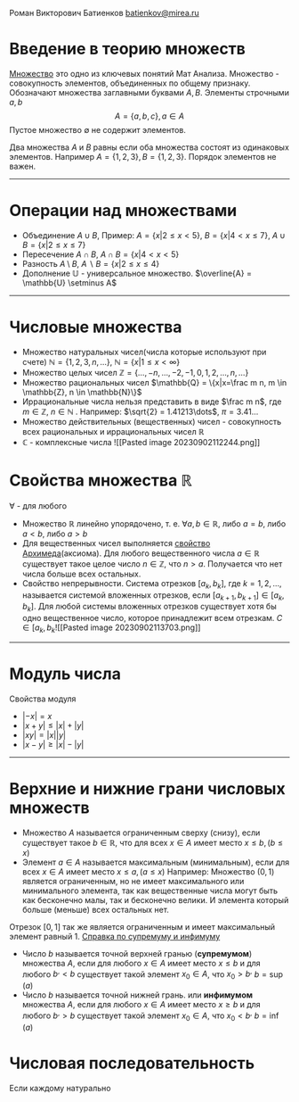 Роман Викторович Батиенков
batienkov@mirea.ru

# Введение в теорию множеств
[Множество](http://mathhelpplanet.com/static.php?p=mnozhestva) это одно из ключевых понятий Мат Анализа. Множество - совокупность элементов, объединенных по общему признаку. Обозначают множества заглавными буквами $A, B$. Элементы строчными $a, b$
$$A = \{a, b, c\}, a \in A$$
Пустое множество $\emptyset$ не содержит элементов.

Два множества $A$ и $B$ равны если оба множества состоят из одинаковых элементов. Например $A = \{ 1, 2, 3\}, B=\{1, 2, 3\}$. Порядок элементов не важен.

---
# Операции над множествами

- Объединение $A \cup B$, Пример: $A=\{x|2\le x <5\}$, $B = \{x | 4 < x \le 7\}$, $A \cup B = \{x | 2 \le x \le 7\}$
- Пересечение $A \cap B$, $A \cap B = \{x | 4 < x < 5\}$
- Разность $A \setminus B$, $A \backslash B = \{ x | 2 \le x \le 4 \}$
- Дополнение $\mathbb{U}$ - универсальное множество. $\overline{A} = \mathbb{U} \setminus A$

----
# Числовые множества

- Множество натуральных чисел(числа которые используют при счете) $\mathbb{N} = \{1, 2, 3, n, ...\}$, $\mathbb{N} = \{x| 1 \le x < \infty \}$
- Множество целых чисел $\mathbb{Z} = \{\dots, -n,\dots, -2, -1, 0, 1, 2, \dots, n, \dots \}$
- Множество рациональных чисел $\mathbb{Q} = \{x|x=\frac m n, m \in \mathbb{Z}, n \in \mathbb{N}\}$
- Иррациональные числа нельзя представить в виде $\frac m n$, где $m \in \mathbb{Z}$, $n \in \mathbb{N}$ . Например: $\sqrt{2} = 1.41213\dots$, $\pi = 3.41\dots$
- Множество действительных (вещественных) чисел - совокупность всех рациональных и иррациональных чисел $\mathbb{R}$
- $\mathbb{C}$ - комплексные числа
 ![[Pasted image 20230902112244.png]]

# Свойства множества $\mathbb{R}$
$\forall$ - для любого
- Множество $\mathbb{R}$ линейно упорядочено, т. е. $\forall a, b \in \mathbb{R}$, либо $a = b$, либо $a < b$, либо $a > b$
- Для вещественных чисел выполняется [свойство Архимеда](https://wiki5.ru/wiki/Archimedean_property)(аксиома). Для любого вещественного числа $a \in \mathbb{R}$ существует такое целое число $n \in \mathbb{Z}$, что $n > a$. Получается что нет числа больше всех остальных.
- Свойство непрерывности. Система отрезков $[a_k, b_k]$, где $k = 1, 2, \dots$, называется системой вложенных отрезков, если $[a_{k+1}, b_{k+1}]\in[a_k, b_k]$. Для любой системы вложенных отрезков существует хотя бы одно вещественное число, которое принадлежит всем отрезкам. $C \in [a_k, b_k$![[Pasted image 20230902113703.png]]

---
# Модуль числа
Свойства модуля
- $|-x| = x$
- $|x + y| \le |x| + |y|$
- $|xy| = |x||y|$
- $|x - y| \ge |x| - |y|$
---
# Верхние и нижние грани числовых множеств

- Множество $A$ называется ограниченным сверху (снизу), если существует такое $b \in \mathbb{R}$, что для всех $x \in A$ имеет место $x \le b, (b \le x)$
- Элемент $a \in A$ называется максимальным (минимальным), если для всех $x \in A$ имеет место $x \le a, (a \le x)$
Например:
Множество $(0, 1)$ является ограниченным, но не имеет максимального или минимального элемента, так как вещественные числа могут быть как бесконечно малы, так и бесконечно велики. И элемента который больше (меньше) всех остальных нет.

Отрезок $[0, 1]$ так же является ограниченным и имеет максимальный элемент равный $1$.
[Справка по супремуму и инфимуму](http://trushinbv.ru/studentam/1-kurs/156-ogranichennye-mnozhestva-supremum-i-infimum)
- Число $b$ называется точной верхней гранью (**супремумом**) множества $A$, если для любого $x \in A$ имеет место $x \le b$ и для любого $b^, < b$ существует такой элемент $x_0 \in A$, что $x_0 > b^,$ $b = \sup(a)$
- Число $b$ называется точной нижней грань. или **инфимумом** множества $A$, если для любого $x \in A$ имеет место $x \ge b$ и для любого $b^,>b$ существует такой элемент $x_0 \in A$, что $x_0 < b^,$ $b=\inf(a)$

# Числовая последовательность
Если каждому натурально